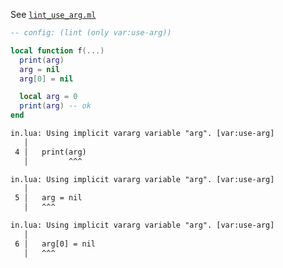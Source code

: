 See [`lint_use_arg.ml`](../../src/lint/lint_use_arg.ml)

```lua
-- config: (lint (only var:use-arg))

local function f(...)
  print(arg)
  arg = nil
  arg[0] = nil

  local arg = 0
  print(arg) -- ok
end
```

```txt
in.lua: Using implicit vararg variable "arg". [var:use-arg]
   │
 4 │   print(arg)
   │         ^^^

in.lua: Using implicit vararg variable "arg". [var:use-arg]
   │
 5 │   arg = nil
   │   ^^^

in.lua: Using implicit vararg variable "arg". [var:use-arg]
   │
 6 │   arg[0] = nil
   │   ^^^
```
